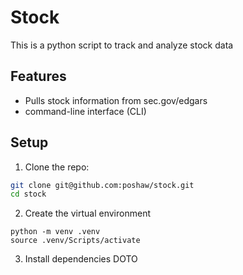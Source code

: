 # Stock

This is a python script to track and analyze stock data

## Features

- Pulls stock information from sec.gov/edgars
- command-line interface (CLI)

## Setup
1. Clone the repo:
```bash
git clone git@github.com:poshaw/stock.git
cd stock
```
2. Create the virtual environment
```
python -m venv .venv
source .venv/Scripts/activate
```
3. Install dependencies
DOTO

